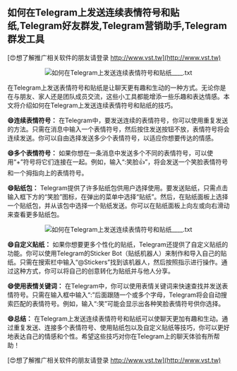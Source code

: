 ## **如何在Telegram上发送连续表情符号和贴纸,Telegram好友群发,Telegram营销助手,Telegram群发工具**

[😍想了解推广相关软件的朋友请登录 http://www.vst.tw](http://www.vst.tw)

 <center><img src="https://vst.tw/MP4/tuiguang/png/6.png" alt="如何在Telegram上发送连续表情符号和贴纸____.txt"></center>

在Telegram上发送表情符号和贴纸是让聊天更有趣和生动的一种方式。无论你是在与朋友、家人还是团队成员交流，这些小工具都能增添一些乐趣和表达情感。本文将介绍如何在Telegram上发送连续表情符号和贴纸的技巧。

**😄连续表情符号：**
在Telegram中，要发送连续的表情符号，你可以使用重复发送的方法。只需在消息中输入一个表情符号，然后按住发送按钮不放，表情符号将会连续发送。你可以自由选择发送多少个表情符号，以适应你想要传达的情感。

**😄多个表情符号：**
如果你想在一条消息中发送多个不同的表情符号，可以使用“+”符号将它们连接在一起。例如，输入“:笑脸:+1:”，将会发送一个笑脸表情符号和一个拇指向上的表情符号。

**😄贴纸包：**
Telegram提供了许多贴纸包供用户选择使用。要发送贴纸，只需点击输入框下方的“笑脸”图标，在弹出的菜单中选择“贴纸”。然后，在贴纸面板上选择一个贴纸包，并从该包中选择一个贴纸发送。你可以在贴纸面板上向左或向右滑动来查看更多贴纸包。

 <center><img src="https://vst.tw/MP4/tuiguang/png/8.png" alt="如何在Telegram上发送连续表情符号和贴纸____.txt"></center>

**😄自定义贴纸：**
如果你想要更多个性化的贴纸，Telegram还提供了自定义贴纸的功能。你可以使用Telegram的Sticker Bot（贴纸机器人）来制作和导入自己的贴纸。只需在搜索栏中输入“@Stickers”找到该机器人，然后按照指示进行操作。通过这种方式，你可以将自己的创意转化为贴纸并与他人分享。

**😄使用表情关键词：**
在Telegram中，你可以使用表情关键词来快速查找并发送表情符号。只需在输入框中输入“:”后面跟随一个或多个字母，Telegram将会自动搜索匹配的表情符号。例如，输入“:笑”可能会显示出各种笑脸表情符号供你选择。

**😄总结：**
在Telegram上发送连续表情符号和贴纸可以使聊天更加有趣和生动。通过重复发送、连接多个表情符号、使用贴纸包以及自定义贴纸等技巧，你可以更好地表达自己的情感和个性。希望这些技巧对你在Telegram上的聊天体验有所帮助！

[😍想了解推广相关软件的朋友请登录 http://www.vst.tw](http://www.vst.tw)



